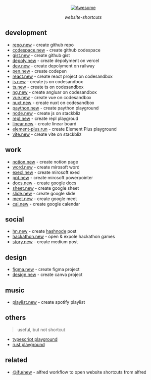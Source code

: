 <div align="center">
  
  [![Awesome](https://awesome.re/badge-flat2.svg)](https://github.com/JiangWeixian/awesome-website-shortcuts)
  
  *website-shortcuts*
  
</div>

## development

- [repo.new](https://repo.new) - create github repo
- [codespace.new](https://codespace.new) - create github codespace
- [gist.new](https://gist.new) - create github gist
- [depoly.new](https://depoly.new) - create depolyment on vercel
- [dev.new](https://dev.new) - create depolyment on railway
- [pen.new](https://pen.new) - create codepen
- [react.new](https://react.new) - create react project on codesandbox
- [js.new](https://js.new) - create js on codesandbox
- [ts.new](https://js.new) - create ts on codesandbox
- [ng.new](https://ng.new) - create angluar on codesandbox
- [vue.new](https://vue.new) - create vue on codesandbox
- [nuxt.new](https://nuxt.new) - create nuxt on codesandbox
- [paython.new](https://paython.new) - create paython playground
- [node.new](https://node.new) - create js on stackbliz
- [repl.new](https://repl.new) - create repl playgroud
- [linear.new](https://linear.new) - create linear board
- [element-plus.run](https://element-plus.run/) - create Element Plus playground
- [vite.new](https://vite.new) - create vite on stackbliz

## work

- [notion.new](https://notion.new) - create notion page
- [word.new](https://word.new) - create mirosoft word
- [execl.new](https://execl.new) - create mirosoft execl
- [ppt.new](https://ppt.new) - create mirosoft powerpointer
- [docs.new](https://docs.new) - create google docs
- [sheet.new](https://sheet.new) - create google sheet
- [slide.new](https://sheet.new) - create google slide
- [meet.new](https://meet.new) - create google meet
- [cal.new](https://cal.new) - create google calendar

## social

- [hn.new](https://hn.new) - create [hashnode](https://hashnode.com/) post
- [hackathon.new](https://hackathon.new) - open & expole hackathon games
- [story.new](https://story.new) - create medium post

## design

- [figma.new](https://figma.new) - create figma project
- [design.new](https://figma.new) - create canva project

## music

- [playlist.new](http://playlist.new) - create spotify playlist

## others
> useful, but not shortcut

- [typescript playground](https://www.typescriptlang.org/play)
- [rust playground](https://play.rust-lang.org/)

## related

- [@ifu/new](https://github.com/JiangWeixian/ifu/tree/master/packages/new) - alfred workflow to open website shortcuts from alfred
